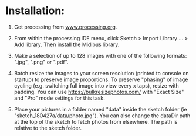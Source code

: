 Installation:
======
1. Get processing from www.processing.org.

2. From within the processing IDE menu, click Sketch > Import Library ... > Add library. Then install the Midibus library.

3. Make a selection of up to 128 images with one of the following formats: ".jpg", ".png" or ".pdf".

4. Batch resize the images to your screen resolution (printed to console on startup) to preserve image proportions. To preserve "phasing" of image cycling (e.g. switching full image into view every x taps), resize with padding. You can use https://bulkresizephotos.com/ with "Exact Size" and "Pro" mode settings for this task.

5. Place your pictures in a folder named "data" inside the sketch folder (ie "sketch_180427a/data/photo.jpg"). You can also change the dataDir path at the top of the sketch to fetch photos from elsewhere. The path is relative to the sketch folder.
